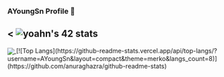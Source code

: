 ### AYoungSn Profile 👋

<!--
**AYoungSn/AYoungSn** is a ✨ _special_ ✨ repository because its `README.md` (this file) appears on your GitHub profile.
-->

<!--
Here are some ideas to get you started:

- 🔭 I’m currently working on ...
- 🌱 I’m currently learning ...
- 👯 I’m looking to collaborate on ...
- 🤔 I’m looking for help with ...
- 💬 Ask me about ...
- 📫 How to reach me: ...
- 😄 Pronouns: ...
- ⚡ Fun fact: ...
-->

<
![yoahn's 42 stats](https://badge42.herokuapp.com/api/stats/yoahn?privacyEmail=true)
----
<a href="https://github.com/anuraghazra/github-readme-stats">
         <img align="center" src="https://github-readme-stats.vercel.app/api?username=AYoungSn&show_icons=true&theme=merko" />
</a>
[![Top Langs](https://github-readme-stats.vercel.app/api/top-langs/?username=AYoungSn&layout=compact&theme=merko&langs_count=8)](https://github.com/anuraghazra/github-readme-stats)
